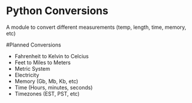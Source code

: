 Python Conversions
=================

A module to convert different measurements (temp, length, time, memory, etc)

#Planned Conversions 
* Fahrenheit to Kelvin to Celcius
* Feet to Miles to Meters
* Metric System
* Electricity
* Memory (Gb, Mb, Kb, etc)
* Time (Hours, minutes, seconds)
* Timezones (EST, PST, etc)
